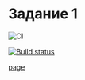 # Задание 1

![CI](https://github.com/satriks/ajh_DOM_task1/actions/workflows/web.yml/badge.svg)

[![Build status](https://ci.appveyor.com/api/projects/status/enf1v1294t10x1eh?svg=true)](https://ci.appveyor.com/project/satriks/ajh-dom-task1)

[page](https://satriks.github.io/ajh_DOM_task1)
